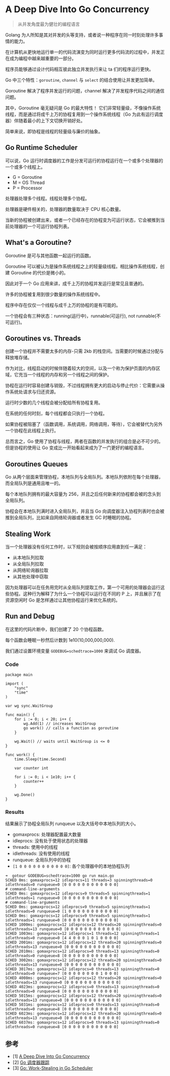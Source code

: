 # A Deep Dive Into Go Concurrency

> 从并发角度最为健壮的编程语言


Golang 为人所知是其对并发的头等支持，或者说一种程序在同一时刻处理许多事情的能力。

在计算机从更快地运行单一的代码流演变为同时运行更多代码流的过程中，并发正在成为编程中越来越重要的一部分。


程序员能够通过设计代码相互彼此独立并发执行来让 ta 们的程序运行更快。

Go 中三个特性：`goroutine`, `channel` 与 `select` 的结合使用让并发更加简单。

Goroutine 解决了程序并发运行的问题，channel 解决了并发程序代码之间的通信问题。

其中，Goroutine 毫无疑问是 Go 的最大特性！
它们非常轻量级，不像操作系统线程，而是通过将成千上万的协程复用到一个操作系统线程（Go 为此有运行调度器）伴随着最小的上下文切换开销好处。

简单来说，即协程是线程的轻量级与廉价的抽象。

## Go Runtime Scheduler

可以说，Go 运行时调度器的工作是分发可运行的协程运行在一个或多个处理器的一个或多个线程上。

- G = Goroutine
- M = OS Thread
- P = Processor

处理器处理多个线程。线程处理多个协程。

处理器是硬件相关的，处理器的数量取决于 CPU 核心数量。

当新的协程被创建出来，或者一个已经存在的协程变为可运行状态，它会被推到当前处理器的一个可运行协程列表。


## What's a Goroutine?

Goroutine 是可与其他函数一起运行的函数。

Goroutine 可以被认为是操作系统线程之上的轻量级线程。相比操作系统线程，创建 Goroutine 的代价是微小的。

因此对于一个 Go 应用来讲，成千上万的协程并发运行是常见且普通的。

许多的协程被复用到很少数量的操作系统线程中。

程序中存在仅仅一个线程与成千上万的协程的是有可能的。


一个协程会有三种状态：running(运行中)，runnable(可运行), not runnable(不可运行)。


## Goroutines vs. Threads

创建一个协程并不需要太多的内存-只需 2kb 的栈空间。当需要的时候通过分配与释放堆存储。

作为对比，线程启动的时候伴随着较大的空间，以及一个称为保护页面的内存区域，它充当一个线程的内存和另一个线程之间的保护。

协程在运行时容易创建与销毁，不过线程拥有更大的启动与停止代价：它需要从操作系统处请求与归还资源。

运行时少数的几个线程会被分配给所有协程复用。

在系统的任何时刻，每个线程都会只执行一个协程。

如果协程被阻塞了（函数调用，系统调用，网络调用，等待），它会被替代为另外一个协程在此线程上执行。

总而言之，Go 使用了协程与线程，两者在函数的并发执行的组合是必不可少的。但是协程的使用让 Go 变成比一开始看起来成为了一门更好的编程语言。



## Goroutines Queues

Go 从两个层面来管理协程，本地队列与全局队列。本地队列依附在每个处理器，而全局队列是通用且唯一的。

每个本地队列拥有的最大容量为 256，并且之后任何新来的协程都会被的念头到全局队列。

协程会在本地队列满时进入全局队列，并且当 Go 向调度器注入协程列表时也会被推到全局队列，比如来自网络轮询器或者发生 GC 时睡眠的协程。


## Stealing Work

当一个处理器没有任何工作时，以下规则会被按顺序应用直到任一满足：

- 从本地队列拉取
- 从全局队列拉取
- 从网络轮询器拉取
- 从其他处理中窃取

因为处理器可以在任务用完时从全局队列提取工作，第一个可用的处理器会运行这些协程。这种行为解释了为什么一个协程可以运行在不同的 P 上，并且展示了在资源空闲时 Go 是怎样通过让其他协程运行来优化系统的。

## Run and Debug

在这里的代码片断中，我们创建了 20 个协程函数。

每个函数会睡眠一秒然后计数到 1e10(10,000,000,000).

我们通过设置环境变量 `GODEBUG=schedtrace=1000` 来调试 Go 调度器。


### Code

```golang
package main

import (
    "sync"
    "time"
)

var wg sync.WaitGroup

func main() {
    for i := 0; i < 20; i++ {
        wg.Add(1) // increases WaitGroup
        go work() // calls a function as goroutine
    }

    wg.Wait() // waits until WaitGroup is <= 0
}

func work() {
    time.Sleep(time.Second)

    var counter int

    for i := 0; i < 1e10; i++ {
        counter++
    }

    wg.Done()
}
```


### Results


结果展示了协程全局队列 runqueue 以及大括号中本地队列的大小。

- gomaxprocs: 处理器配置最大数量
- idleprocs: 没有处于使用状态的处理器
- threads: 使用中的线程
- idlethreads: 没有使用的线程
- runqueue: 全局队列中的协程
- `[1 0 0 0 0 0 0 0 0 0 0 0]`: 各个处理器中的本地协程队列

```log
➜  gotour GODEBUG=schedtrace=1000 go run main.go
SCHED 0ms: gomaxprocs=12 idleprocs=11 threads=3 spinningthreads=0 idlethreads=0 runqueue=0 [0 0 0 0 0 0 0 0 0 0 0 0]
# command-line-arguments
SCHED 0ms: gomaxprocs=12 idleprocs=9 threads=5 spinningthreads=1 idlethreads=1 runqueue=0 [0 0 0 0 0 0 0 0 0 0 0 0]
# command-line-arguments
SCHED 0ms: gomaxprocs=12 idleprocs=9 threads=5 spinningthreads=1 idlethreads=0 runqueue=0 [1 0 0 0 0 0 0 0 0 0 0 0]
SCHED 0ms: gomaxprocs=12 idleprocs=9 threads=5 spinningthreads=1 idlethreads=1 runqueue=0 [0 0 0 0 0 0 0 0 0 0 0 0]
SCHED 1000ms: gomaxprocs=12 idleprocs=12 threads=20 spinningthreads=0 idlethreads=13 runqueue=0 [0 0 0 0 0 0 0 0 0 0 0 0]
SCHED 1003ms: gomaxprocs=12 idleprocs=1 threads=12 spinningthreads=1 idlethreads=0 runqueue=0 [4 4 0 0 0 1 0 1 0 0 0 0]
SCHED 2001ms: gomaxprocs=12 idleprocs=12 threads=20 spinningthreads=0 idlethreads=13 runqueue=0 [0 0 0 0 0 0 0 0 0 0 0 0]
SCHED 2010ms: gomaxprocs=12 idleprocs=0 threads=13 spinningthreads=0 idlethreads=0 runqueue=8 [0 0 0 0 0 0 0 0 0 0 0 0]
SCHED 3002ms: gomaxprocs=12 idleprocs=12 threads=20 spinningthreads=0 idlethreads=13 runqueue=0 [0 0 0 0 0 0 0 0 0 0 0 0]
SCHED 3017ms: gomaxprocs=12 idleprocs=0 threads=13 spinningthreads=0 idlethreads=0 runqueue=7 [0 0 0 0 0 0 0 0 1 0 0 0]
SCHED 4008ms: gomaxprocs=12 idleprocs=12 threads=20 spinningthreads=0 idlethreads=13 runqueue=0 [0 0 0 0 0 0 0 0 0 0 0 0]
SCHED 4023ms: gomaxprocs=12 idleprocs=0 threads=13 spinningthreads=0 idlethreads=0 runqueue=8 [0 0 0 0 0 0 0 0 0 0 0 0]
SCHED 5015ms: gomaxprocs=12 idleprocs=12 threads=20 spinningthreads=0 idlethreads=13 runqueue=0 [0 0 0 0 0 0 0 0 0 0 0 0]
SCHED 5031ms: gomaxprocs=12 idleprocs=0 threads=13 spinningthreads=0 idlethreads=0 runqueue=8 [0 0 0 0 0 0 0 0 0 0 0 0]
SCHED 6023ms: gomaxprocs=12 idleprocs=12 threads=20 spinningthreads=0 idlethreads=13 runqueue=0 [0 0 0 0 0 0 0 0 0 0 0 0]
SCHED 6037ms: gomaxprocs=12 idleprocs=0 threads=13 spinningthreads=0 idlethreads=0 runqueue=8 [0 0 0 0 0 0 0 0 0 0 0 0]
```


## 参考

- [1] [A Deep Dive Into Go Concurrency](https://betterprogramming.pub/deep-dive-into-concurrency-of-go-93002344d37b)
- [2] [Go 调度器跟踪](https://colobu.com/2016/04/19/Scheduler-Tracing-In-Go/)
- [3] [Go: Work-Stealing in Go Scheduler](https://medium.com/a-journey-with-go/go-work-stealing-in-go-scheduler-d439231be64d)